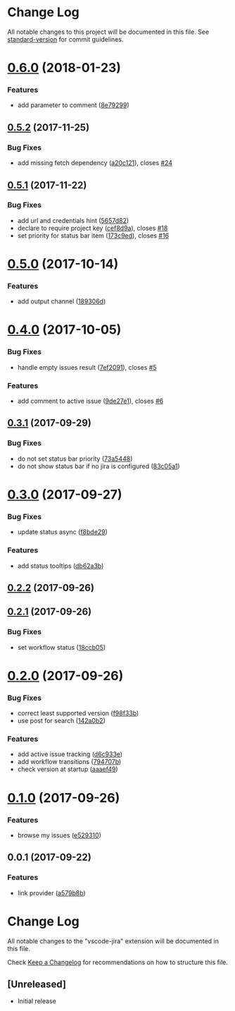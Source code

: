 # Change Log

All notable changes to this project will be documented in this file. See [standard-version](https://github.com/conventional-changelog/standard-version) for commit guidelines.

<a name="0.6.0"></a>
# [0.6.0](https://github.com/KnisterPeter/vscode-jira/compare/v0.5.2...v0.6.0) (2018-01-23)


### Features

* add parameter to comment ([8e79299](https://github.com/KnisterPeter/vscode-jira/commit/8e79299))



<a name="0.5.2"></a>
## [0.5.2](https://github.com/KnisterPeter/vscode-jira/compare/v0.5.1...v0.5.2) (2017-11-25)


### Bug Fixes

* add missing fetch dependency ([a20c121](https://github.com/KnisterPeter/vscode-jira/commit/a20c121)), closes [#24](https://github.com/KnisterPeter/vscode-jira/issues/24)



<a name="0.5.1"></a>
## [0.5.1](https://github.com/KnisterPeter/vscode-jira/compare/v0.5.0...v0.5.1) (2017-11-22)


### Bug Fixes

* add url and credentials hint ([5657d82](https://github.com/KnisterPeter/vscode-jira/commit/5657d82))
* declare to require project key ([cef8d9a](https://github.com/KnisterPeter/vscode-jira/commit/cef8d9a)), closes [#18](https://github.com/KnisterPeter/vscode-jira/issues/18)
* set priority for status bar item ([173c9ed](https://github.com/KnisterPeter/vscode-jira/commit/173c9ed)), closes [#16](https://github.com/KnisterPeter/vscode-jira/issues/16)



<a name="0.5.0"></a>
# [0.5.0](https://github.com/KnisterPeter/vscode-jira/compare/v0.4.0...v0.5.0) (2017-10-14)


### Features

* add output channel ([189306d](https://github.com/KnisterPeter/vscode-jira/commit/189306d))



<a name="0.4.0"></a>
# [0.4.0](https://github.com/KnisterPeter/vscode-jira/compare/v0.3.1...v0.4.0) (2017-10-05)


### Bug Fixes

* handle empty issues result ([7ef2091](https://github.com/KnisterPeter/vscode-jira/commit/7ef2091)), closes [#5](https://github.com/KnisterPeter/vscode-jira/issues/5)


### Features

* add comment to active issue ([9de27e1](https://github.com/KnisterPeter/vscode-jira/commit/9de27e1)), closes [#6](https://github.com/KnisterPeter/vscode-jira/issues/6)



<a name="0.3.1"></a>
## [0.3.1](https://github.com/KnisterPeter/vscode-jira/compare/v0.3.0...v0.3.1) (2017-09-29)


### Bug Fixes

* do not set status bar priority ([73a5448](https://github.com/KnisterPeter/vscode-jira/commit/73a5448))
* do not show status bar if no jira is configured ([83c05a1](https://github.com/KnisterPeter/vscode-jira/commit/83c05a1))



<a name="0.3.0"></a>
# [0.3.0](https://github.com/KnisterPeter/vscode-jira/compare/v0.2.2...v0.3.0) (2017-09-27)


### Bug Fixes

* update status async ([f8bde29](https://github.com/KnisterPeter/vscode-jira/commit/f8bde29))


### Features

* add status tooltips ([db62a3b](https://github.com/KnisterPeter/vscode-jira/commit/db62a3b))



<a name="0.2.2"></a>
## [0.2.2](https://github.com/KnisterPeter/vscode-jira/compare/v0.2.1...v0.2.2) (2017-09-26)



<a name="0.2.1"></a>
## [0.2.1](https://github.com/KnisterPeter/vscode-jira/compare/v0.2.0...v0.2.1) (2017-09-26)


### Bug Fixes

* set workflow status ([18ccb05](https://github.com/KnisterPeter/vscode-jira/commit/18ccb05))



<a name="0.2.0"></a>
# [0.2.0](https://github.com/KnisterPeter/vscode-jira/compare/v0.1.0...v0.2.0) (2017-09-26)


### Bug Fixes

* correct least supported version ([f98f33b](https://github.com/KnisterPeter/vscode-jira/commit/f98f33b))
* use post for search ([142a0b2](https://github.com/KnisterPeter/vscode-jira/commit/142a0b2))


### Features

* add active issue tracking ([d6c933e](https://github.com/KnisterPeter/vscode-jira/commit/d6c933e))
* add workflow transitions ([794707b](https://github.com/KnisterPeter/vscode-jira/commit/794707b))
* check version at startup ([aaaef49](https://github.com/KnisterPeter/vscode-jira/commit/aaaef49))



<a name="0.1.0"></a>
# [0.1.0](https://github.com/KnisterPeter/vscode-jira/compare/v0.0.1...v0.1.0) (2017-09-26)


### Features

* browse my issues ([e529310](https://github.com/KnisterPeter/vscode-jira/commit/e529310))



<a name="0.0.1"></a>
## 0.0.1 (2017-09-22)


### Features

* link provider ([a579b8b](https://github.com/KnisterPeter/vscode-jira/commit/a579b8b))



# Change Log
All notable changes to the "vscode-jira" extension will be documented in this file.

Check [Keep a Changelog](http://keepachangelog.com/) for recommendations on how to structure this file.

## [Unreleased]
- Initial release